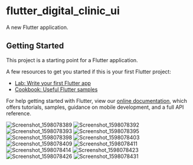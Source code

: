 # flutter_digital_clinic_ui

A new Flutter application.

## Getting Started

This project is a starting point for a Flutter application.

A few resources to get you started if this is your first Flutter project:

- [Lab: Write your first Flutter app](https://flutter.dev/docs/get-started/codelab)
- [Cookbook: Useful Flutter samples](https://flutter.dev/docs/cookbook)

For help getting started with Flutter, view our
[online documentation](https://flutter.dev/docs), which offers tutorials,
samples, guidance on mobile development, and a full API reference.

![Screenshot_1598078389](https://user-images.githubusercontent.com/28526411/90950857-2d43a000-e473-11ea-9bbd-c98a0c3e8c20.png)
![Screenshot_1598078392](https://user-images.githubusercontent.com/28526411/90950858-2ddc3680-e473-11ea-9a02-55cb225d610c.png)
![Screenshot_1598078393](https://user-images.githubusercontent.com/28526411/90950859-2e74cd00-e473-11ea-9fac-12bb0e61483c.png)
![Screenshot_1598078395](https://user-images.githubusercontent.com/28526411/90950860-2f0d6380-e473-11ea-9170-16433bf12254.png)
![Screenshot_1598078398](https://user-images.githubusercontent.com/28526411/90950849-287eec00-e473-11ea-93d6-26cbec1d622e.png)
![Screenshot_1598078403](https://user-images.githubusercontent.com/28526411/90950850-29b01900-e473-11ea-88c3-906ad9c51af5.png)
![Screenshot_1598078409](https://user-images.githubusercontent.com/28526411/90950851-2a48af80-e473-11ea-88ea-50cd12c787b2.png)
![Screenshot_1598078411](https://user-images.githubusercontent.com/28526411/90950852-2ae14600-e473-11ea-8ecd-7f8632ac5ec9.png)
![Screenshot_1598078414](https://user-images.githubusercontent.com/28526411/90950853-2ae14600-e473-11ea-8e7d-a81c48732374.png)
![Screenshot_1598078423](https://user-images.githubusercontent.com/28526411/90950854-2b79dc80-e473-11ea-97bb-f8e87bdaee83.png)
![Screenshot_1598078426](https://user-images.githubusercontent.com/28526411/90950855-2c127300-e473-11ea-8845-c803cd2f49f5.png)
![Screenshot_1598078431](https://user-images.githubusercontent.com/28526411/90950856-2cab0980-e473-11ea-8793-ddf1879c9bfe.png)

